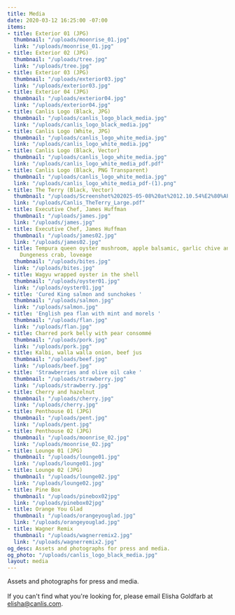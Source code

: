 ```yaml
---
title: Media
date: 2020-03-12 16:25:00 -07:00
items:
- title: Exterior 01 (JPG)
  thumbnail: "/uploads/moonrise_01.jpg"
  link: "/uploads/moonrise_01.jpg"
- title: Exterior 02 (JPG)
  thumbnail: "/uploads/tree.jpg"
  link: "/uploads/tree.jpg"
- title: Exterior 03 (JPG)
  thumbnail: "/uploads/exterior03.jpg"
  link: "/uploads/exterior03.jpg"
- title: Exterior 04 (JPG)
  thumbnail: "/uploads/exterior04.jpg"
  link: "/uploads/exterior04.jpg"
- title: Canlis Logo (Black, JPG)
  thumbnail: "/uploads/canlis_logo_black_media.jpg"
  link: "/uploads/canlis_logo_black_media.jpg"
- title: Canlis Logo (White, JPG)
  thumbnail: "/uploads/canlis_logo_white_media.jpg"
  link: "/uploads/canlis_logo_white_media.jpg"
- title: Canlis Logo (Black, Vector)
  thumbnail: "/uploads/canlis_logo_white_media.jpg"
  link: "/uploads/canlis_logo_white_media_pdf.pdf"
- title: Canlis Logo (Black, PNG Transparent)
  thumbnail: "/uploads/canlis_logo_white_media.jpg"
  link: "/uploads/canlis_logo_white_media_pdf-(1).png"
- title: The Terry (Black, Vector)
  thumbnail: "/uploads/Screenshot%202025-05-08%20at%2012.10.54%E2%80%AFPM.png"
  link: "/uploads/Canlis_TheTerry_Large.pdf"
- title: Executive Chef, James Huffman
  thumbnail: "/uploads/james.jpg"
  link: "/uploads/james.jpg"
- title: Executive Chef, James Huffman
  thumbnail: "/uploads/james02.jpg"
  link: "/uploads/james02.jpg"
- title: Tempura queen oyster mushroom, apple balsamic, garlic chive and kohlrabi,
    Dungeness crab, loveage
  thumbnail: "/uploads/bites.jpg"
  link: "/uploads/bites.jpg"
- title: Wagyu wrapped oyster in the shell
  thumbnail: "/uploads/oyster01.jpg"
  link: "/uploads/oyster01.jpg"
- title: 'Cured King salmon and sunchokes '
  thumbnail: "/uploads/salmon.jpg"
  link: "/uploads/salmon.jpg"
- title: 'English pea flan with mint and morels '
  thumbnail: "/uploads/flan.jpg"
  link: "/uploads/flan.jpg"
- title: Charred pork belly with pear consommé
  thumbnail: "/uploads/pork.jpg"
  link: "/uploads/pork.jpg"
- title: Kalbi, walla walla onion, beef jus
  thumbnail: "/uploads/beef.jpg"
  link: "/uploads/beef.jpg"
- title: 'Strawberries and olive oil cake '
  thumbnail: "/uploads/strawberry.jpg"
  link: "/uploads/strawberry.jpg"
- title: Cherry and hazelnut
  thumbnail: "/uploads/cherry.jpg"
  link: "/uploads/cherry.jpg"
- title: Penthouse 01 (JPG)
  thumbnail: "/uploads/pent.jpg"
  link: "/uploads/pent.jpg"
- title: Penthouse 02 (JPG)
  thumbnail: "/uploads/moonrise_02.jpg"
  link: "/uploads/moonrise_02.jpg"
- title: Lounge 01 (JPG)
  thumbnail: "/uploads/lounge01.jpg"
  link: "/uploads/lounge01.jpg"
- title: Lounge 02 (JPG)
  thumbnail: "/uploads/lounge02.jpg"
  link: "/uploads/lounge02.jpg"
- title: Pine Box
  thumbnail: "/uploads/pinebox02jpg"
  link: "/uploads/pinebox02jpg"
- title: Orange You Glad
  thumbnail: "/uploads/orangeyouglad.jpg"
  link: "/uploads/orangeyouglad.jpg"
- title: Wagner Remix
  thumbnail: "/uploads/wagnerremix2.jpg"
  link: "/uploads/wagnerremix2.jpg"
og_desc: Assets and photographs for press and media.
og_photo: "/uploads/canlis_logo_black_media.jpg"
layout: media
---
```


Assets and photographs for press and media. <br><br>If you can't find what you're looking for, please email Elisha Goldfarb at [elisha@canlis.com](mailto:elisha@canlis.com).